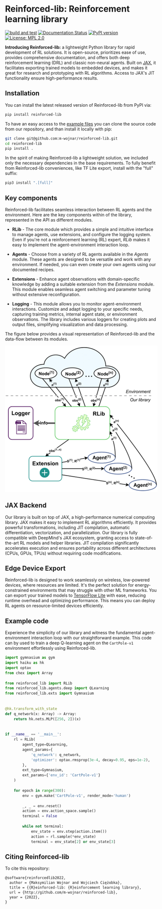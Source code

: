# Reinforced-lib: Reinforcement learning library

[![build and test][tests-badge]][github-actions]
[![Documentation Status][rtd-badge]][documentation]
[![PyPI version][pypi-badge]][pypi]
[![License: MPL 2.0](https://img.shields.io/badge/License-MPL%202.0-brightgreen.svg)](https://opensource.org/licenses/MPL-2.0)

[tests-badge]: https://github.com/m-wojnar/reinforced-lib/actions/workflows/python-package.yml/badge.svg
[github-actions]: https://github.com/m-wojnar/reinforced-lib/actions
[rtd-badge]: https://readthedocs.org/projects/reinforced-lib/badge/?version=latest
[documentation]: https://reinforced-lib.readthedocs.io/en/latest/
[pypi-badge]: https://img.shields.io/pypi/v/reinforced-lib
[pypi]: https://pypi.org/project/reinforced-lib/

**Introducing Reinforced-lib:** a lightweight Python library for rapid development of RL solutions. It is open-source, 
prioritizes ease of use, provides comprehensive documentation, and offers both deep reinforcement learning 
(DRL) and classic non-neural agents. Built on [JAX](https://jax.readthedocs.io/en/latest/), it facilitates exporting 
trained models to embedded devices, and makes it great for research and prototyping with RL algorithms. Access to JAX's 
JIT functionality ensure high-performance results.

## Installation

You can install the latest released version of Reinforced-lib from PyPI via:

```bash
pip install reinforced-lib
```

To have an easy access to the [example files](https://github.com/m-wojnar/reinforced-lib/tree/main/examples)
you can clone the source code from our repository, and than install it locally with pip:

```bash
git clone git@github.com:m-wojnar/reinforced-lib.git
cd reinforced-lib
pip install .
```

In the spirit of making Reinforced-lib a lightweight solution, we included only the necessary dependencies in the base 
requirements. To fully benefit from Reinforced-lib conveniences, like TF Lite export, install with the "full" suffix:

```bash
pip3 install ".[full]"
```

## Key components

Reinforced-lib facilitates seamless interaction between RL agents and the environment. Here are the key components 
within of the library, represented in the API as different modules.

- **RLib** - The core module which provides a simple and intuitive interface to manage agents, use extensions, 
  and configure the logging system. Even if you're not a reinforcement learning (RL) expert, *RLib* makes it easy to 
  implement the agent-environment interaction loop.

- **Agents** - Choose from a variety of RL agents available in the *Agents* module. These agents are designed to be 
  versatile and work with any environment. If needed, you can even create your own agents using our documented recipes.

- **Extensions** - Enhance agent observations with domain-specific knowledge by adding a suitable extension from the 
  *Extensions* module. This module enables seamless agent switching and parameter tuning without extensive reconfiguration.

- **Logging** - This module allows you to monitor agent-environment interactions. Customize and adapt logging to your 
  specific needs, capturing training metrics, internal agent state, or environment observations. The library includes 
  various loggers for creating plots and output files, simplifying visualization and data processing.

The figure below provides a visual representation of Reinforced-lib and the data-flow between its modules.

<img src="docs/resources/data-flow.png" width="600">

## JAX Backend

Our library is built on top of JAX, a high-performance numerical computing library. JAX makes it easy to implement 
RL algorithms efficiently. It provides powerful transformations, including JIT compilation,  automatic differentiation, 
vectorization, and parallelization. Our library is fully compatible with DeepMind's JAX ecosystem, granting access to 
state-of-the-art RL models and helper libraries. JIT compilation significantly accelerates execution and ensures 
portability across different architectures (CPUs, GPUs, TPUs) without requiring code modifications.

## Edge Device Export

Reinforced-lib is designed to work seamlessly on wireless, low-powered devices, where resources are limited. It's the 
perfect solution for energy-constrained environments that may struggle with other ML frameworks. You can export your 
trained models to [TensorFlow Lite](https://www.tensorflow.org/lite) with ease, reducing runtime overhead and 
optimizing performance. This means you can deploy RL agents on resource-limited devices efficiently.

## Example code

Experience the simplicity of our library and witness the fundamental agent-environment interaction loop with our 
straightforward example. This code can by used to train a deep Q-learning agent on the `CartPole-v1` environment 
effortlessly using Reinforced-lib.

```python
import gymnasium as gym
import haiku as hk
import optax
from chex import Array

from reinforced_lib import RLib
from reinforced_lib.agents.deep import QLearning
from reinforced_lib.exts import Gymnasium


@hk.transform_with_state
def q_network(x: Array) -> Array:
    return hk.nets.MLP([256, 2])(x)


if __name__ == '__main__':
    rl = RLib(
        agent_type=QLearning,
        agent_params={
            'q_network': q_network,
            'optimizer': optax.rmsprop(3e-4, decay=0.95, eps=1e-2),
        },
        ext_type=Gymnasium,
        ext_params={'env_id': 'CartPole-v1'}
    )

    for epoch in range(300):
        env = gym.make('CartPole-v1', render_mode='human')

        _, _ = env.reset()
        action = env.action_space.sample()
        terminal = False

        while not terminal:
            env_state = env.step(action.item())
            action = rl.sample(*env_state)
            terminal = env_state[2] or env_state[3]
```

## Citing Reinforced-lib

To cite this repository:

```
@software{reinforcedlib2022,
  author = {Maksymilian Wojnar and Wojciech Ciężobka},
  title = {{R}einforced-lib: {R}einforcement learning library},
  url = {http://github.com/m-wojnar/reinforced-lib},
  year = {2022},
}
```
